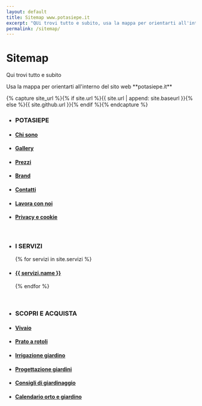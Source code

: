 ```yaml
---
layout: default
title: Sitemap www.potasiepe.it
excerpt: "QUi trovi tutto e subito, usa la mappa per orientarti all'interno del sito web potasiepe.it"
permalink: /sitemap/
---
```

# Sitemap

<p class="h3"> Qui trovi tutto e subito<p>
Usa la mappa per orientarti all'interno del sito web **potasiepe.it**

<br/>

{% capture site_url %}{% if site.url %}{{ site.url | append: site.baseurl }}{% else %}{{ site.github.url }}{% endif %}{% endcapture %}

<ul>
  <li><h3>POTASIEPE</h3></li>
  <li>
    <h4>
      	<a class="page-link" href="/chi-sono/" title="Chi sono"> Chi sono </a>
    </h4>
  </li>
  <li>
    <h4>
        <a class="page-link" href="/gallery/" title="Foto Gallery"> Gallery </a>
    </h4>
  </li>
  <li>
    <h4>
        <a class="page-link" href="/prezzi/" title="Prezzi"> Prezzi </a>
    </h4>
  </li>
  <li>
    <h4>
        <a class="page-link" href="/brand/" title="Brand"> Brand </a>
    </h4>
  </li>
  <li>
    <h4>
        <a class="page-link" href="/contatti/" title="Contatti"> Contatti </a>
    </h4>
  </li>
  <li>
    <h4>
        <a class="page-link" href="/lavora-con-noi/" title="Opportunità di lavoro"> Lavora con noi </a>
    </h4>
  </li>
  <li>
    <h4>
        <a class="page-link" href="/cookie/" title="Privacy e cookie"> Privacy e cookie </a>
    </h4>
  </li>
</ul>

<br/>

<ul>
  <li><h3>I SERVIZI</h3></li>
	{% for servizi in site.servizi %}
		<li>
      <h4>
			<a class="page-link" href="{{ site.baseurl }}{{ servizi.url }}" title="{{ servizi.name }}">{{ servizi.name }}</a>
      </h4>
    </li>
	{% endfor %}
</ul>

<br/>

<ul>
  <li><h3>SCOPRI E ACQUISTA</h3></li>
    <li>
      <h4>
      <a class="page-link" href="/vivaio/" title="Vivaio"> Vivaio </a>
      </h4>
    </li>
    <li>
      <h4>
      <a class="page-link" href="/prodotti/prato-a-rotoli/" title=" Prato a rotoli"> Prato a rotoli </a>
      </h4>
    </li>
    <li>
      <h4>
      <a class="page-link" href="/prodotti/impianti-di-irrigazione/" title="Impianti di irrigazione"> Irrigazione giardino</a>
      </h4>
    </li>
    <li>
      <h4>
      <a class="page-link" href="/servizi/progettazione-giardini/" title="Progettazione giardini"> Progettazione giardini </a>
      </h4>
    </li>
    <li>
      <h4>
          <a class="page-link" href="/news/" title="Blog"> Consigli di giardinaggio </a>
      </h4>
    </li>
    <li>
      <h4>
          <a class="page-link" href="/calendario-di-giardinaggio/" title="Calendario orto e giardino"> Calendario orto e giardino </a>
      </h4>
    </li>
</ul>

<br/>
